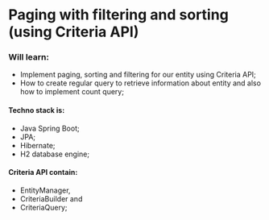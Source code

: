 # Paging with filtering and sorting (using Criteria API)

### Will learn:
* Implement paging, sorting and filtering for our entity using Criteria API;
* How to create regular query to retrieve information about entity and also how to implement count query;

#### Techno stack is:
* Java Spring Boot; 
* JPA;
* Hibernate; 
* H2 database engine;

#### Criteria API contain: 
* EntityManager, 
* CriteriaBuilder and 
* CriteriaQuery;



